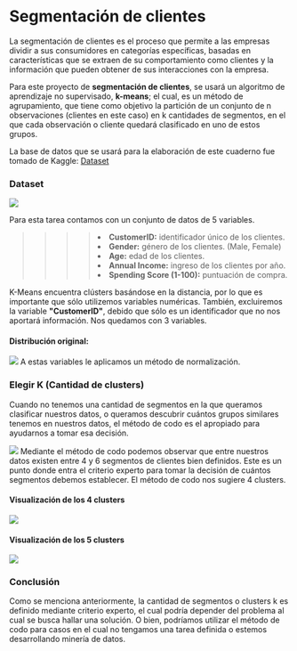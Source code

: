 
# Segmentación de clientes

<span>La segmentación de clientes es el proceso que permite a las empresas dividir a sus consumidores en categorías específicas, basadas en características que se extraen de su comportamiento como clientes y la información que pueden obtener de sus interacciones con la empresa.</span>

Para este proyecto de <b>segmentación de clientes</b>, se usará un algoritmo de aprendizaje no supervisado, <b>k-means</b>; el cual, es un método de agrupamiento, que tiene como objetivo la partición de un conjunto de n observaciones (clientes en este caso) en k cantidades de segmentos, en el que cada observación o cliente quedará clasificado en uno de estos grupos. 

La base de datos que se usará para la elaboración de este cuaderno fue tomado de Kaggle: 
<a href="https://www.kaggle.com/vjchoudhary7/customer-segmentation-tutorial-in-python">Dataset</a>

### Dataset
<img src="https://github.com/PabloJRW/segmentacion_de_clientes/blob/main/img/data.png"/>

Para esta tarea contamos con un conjunto de datos de 5 variables.
>>>><li> <b>CustomerID:</b> identificador único de los clientes.
>>>><li> <b>Gender:</b> género de los clientes. (Male, Female)
>>>><li> <b>Age:</b> edad de los clientes.
>>>><li> <b>Annual Income:</b> ingreso de los clientes por año.
>>>><li> <b>Spending Score (1-100):</b> puntuación de compra. 
    
K-Means encuentra clústers basándose en la distancia, por lo que es importante que sólo utilizemos variables numéricas. También, excluiremos la variable <b>"CustomerID"</b>, debido que sólo es un identificador que no nos aportará información. Nos quedamos con 3 variables.
#### Distribución original:
<img src="https://github.com/PabloJRW/segmentacion_de_clientes/blob/main/img/distributions.png"/>
A estas variables le aplicamos un método de normalización. 
    
### Elegir K (Cantidad de clusters)
Cuando no tenemos una cantidad de segmentos en la que queramos clasificar nuestros datos, o queramos descubrir cuántos grupos similares tenemos en nuestros datos, el método de codo es el apropiado para ayudarnos a tomar esa decisión.
    
<img src="https://github.com/PabloJRW/segmentacion_de_clientes/blob/main/img/elbow_viz.png"/>
Mediante el método de codo podemos observar que entre nuestros datos existen entre 4 y 6 segmentos de clientes bien definidos. Este es un punto donde entra el criterio experto para tomar la decisión de cuántos segmentos debemos establecer. El método de codo nos sugiere 4 clusters.
    
#### Visualización de los 4 clusters
<img src="https://github.com/PabloJRW/segmentacion_de_clientes/blob/main/img/cluster_4k.png"/>

#### Visualización de los 5 clusters
<img src="https://github.com/PabloJRW/segmentacion_de_clientes/blob/main/img/cluster_5k.png"/>    
    
### Conclusión
Como se menciona anteriormente, la cantidad de segmentos o clusters k es definido mediante criterio experto, el cual podría depender del problema al cual se busca hallar una solución. O bien, podríamos utilizar el método de codo para casos en el cual no tengamos una tarea definida o estemos desarrollando minería de datos.
 

